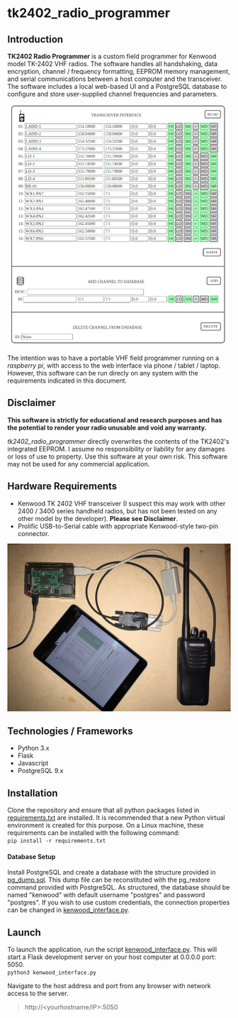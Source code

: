 # tk2402_radio_programmer

## Introduction
**TK2402 Radio Programmer** is a custom field programmer for Kenwood model TK-2402 VHF radios. The software handles all handshaking, data encryption, channel / frequency formatting, EEPROM memory management, and serial communications between a host computer and the transceiver. The software includes a local web-based UI and a PostgreSQL database to configure and store user-supplied channel frequencies and parameters.

![UI screenshot](tk2402_screenshot.png)

The intention was to have a portable VHF field programmer running on a _raspberry pi_, with access to the web interface via phone / tablet / laptop. However, this software can be run direcly on any system with the requirements indicated in this document.

## Disclaimer
**This software is strictly for educational and research purposes and has the potential to render your radio unusable and void any warranty.**  

*tk2402_radio_programmer* directly overwrites the contents of the TK2402's integrated EEPROM.  I assume no responsibility or liability for any damages or loss of use to property. Use this software at your own risk. This software may not be used for any commercial application. 

## Hardware Requirements
- Kenwood TK 2402 VHF transceiver (I suspect this may work with other 2400 / 3400 series handheld radios, but has not been tested on any other model by the developer).  **Please see Disclaimer**.
- Prolific USB-to-Serial cable with appropriate Kenwood-style two-pin connector.

![TK2402 Hardware](tk2402_hardware.jpg)

## Technologies / Frameworks
- Python 3.x
- Flask
- Javascript
- PostgreSQL 9.x

## Installation
Clone the repository and ensure that all python packages listed in [requirements.txt](requirements.txt) are installed.  It is recommended that a new Python virtual environment is created for this purpose. On a Linux machine, these requirements can be installed with the following command:  
`pip install -r requirements.txt`
#### Database Setup
Install PostgreSQL and create a database with the structure provided in [pg_dump.sql](pg_dump.sql).  This dump file can be reconstituted with the pg_restore command provided with PostgreSQL.
As structured, the database should be named "kenwood" with default username "postgres" and password "postgres".  If you wish to use custom credentials, the connection properties can be changed in [kenwood_interface.py](kenwood_interface.py#L14).

## Launch
To launch the application, run the script [kenwood_interface.py](kenwood_interface.py). This will start a Flask development server on your host computer at 0.0.0.0 port: 5050.  
`python3 kenwood_interface.py`  

Navigate to the host address and port from any browser with network access to the server.
> http://<yourhostname/IP>:5050
